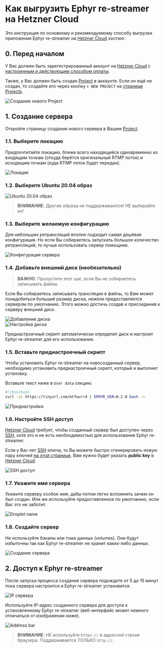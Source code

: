 Как выгрузить Ephyr re-streamer на Hetzner Cloud
================================================

Это инструкция по основному и рекомендуемому способу выгрузки приложения Ephyr re-streamer на [Hetzner Cloud] хостинг.




## 0. Перед началом 

У Вас должен быть зарегистрированный аккаунт на [Hetzner Cloud] c [настроенным и действующим способом оплаты][1].

Также, у Вас должен быть создан [Project] в аккаунте. Если он ещё не создан, то создайте его через кнопку `+ NEW PROJECT` на [странице Projects][Project].

![Создание нового Project](images/hcloud_0.jpg)




## 1. Создание сервера

Откройте страницу создания нового сервера в Вашем [Project].


### 1.1. Выберите локацию

Предпочтитайте локацию, ближе всего находящийся одновременно ко входящим точкам (откуда берётся оригинальный RTMP поток) и исходящим точкам (куда RTMP поток будет передан).

![Локация](images/hcloud_1.1.jpg)


### 1.2. Выберите Ubuntu 20.04 образ

![Ubuntu 20.04 образ](images/hcloud_1.2.jpg)

> __ВНИМАНИЕ__: Другие образы не поддерживаются! НЕ выбирайте их!


### 1.3. Выберите желаемую конфигурацию

Для небольших ретрансляций вполне подходит самая дешёвая конфигурация. Но если Вы собираетесь запускать большое количество ретрансляций, то лучше использовать сервер помощнее.

![Конфигурация сервера](images/hcloud_1.3.jpg)


### 1.4. Добавьте внешний диск (необязательно)

> __ВАЖНО__: Пропустите этот шаг, если Вы не собираетесь записывать файлы.

Если Вы собираетесь записывать трансляции в файлы, то Вам может понадобиться больший размер диска, нежели предоставляется сервером по умолчанию. Этого можно достичь создав и присоединив к серверу внешний диск.

![Добавление диска](images/hcloud_1.4.1.jpg)  
![Настройка диска](images/hcloud_1.4.2.jpg)

Преднастроечный скрипт автоматически определит диск и настроит Ephyr re-streamer для его использования.


### 1.5. Вставьте преднастроечный скрипт

Чтобы установить Ephyr re-streamer на новосозданный сервер, необходимо установить преднастроечный скрипт, который и выполнит установку.

Вставьте текст ниже в `User data` секцию.
```bash
#!/bin/bash
curl -sL https://tinyurl.com/mtfwurr4 | EPHYR_VER=0.2.0 bash -s
```

![Преднастройка](images/hcloud_1.5.jpg)


### 1.6. Настройте SSH доступ

[Hetzner Cloud] требует, чтобы созданный сервер был доступен через [SSH], хотя это и не есть необходимостью для использования Ephyr re-streamer.

Если у Вас нет [SSH] ключа, то Вы можете быстро сгенерировать новую пару ключей [на этой странице][2]. Вам нужно будет указать __public key__ в [Hetzner Cloud].

![SSH доступ](images/hcloud_1.6.jpg)


### 1.7. Укажите имя сервера

Укажите серверу особое имя, дабы потом легко вспомнить зачем он был создан. Или же используйте предоставленное по умолчанию, если Вас это не заботит.

![Droplet name](images/hcloud_1.7.jpg)


### 1.8. Создайте сервер

Не используйте бэкапы или тома данных (volumes). Они будут избыточны так как Ephyr re-streamer не хранит каких-либо данных.

![Создание сервера](images/hcloud_1.8.jpg)




## 2. Доступ к Ephyr re-streamer

После запуска процесса создания сервера подождите от 5 до 15 минут пока сервера настроится и Ephyr re-streamer установится.

![IP сервера](images/hcloud_2.jpg)

Используйте IP-адрес созданного сервера для доступа к установленному Ephyr re-streamer (веб-интерфейс может немного отличаться от изображения ниже).

![Address bar](images/browser.jpg)

> __ВНИМАНИЕ__: НЕ используйте `https://` в адресной строке браузера. Поддерживается ТОЛЬКО `http://`. 





[Hetzner Cloud]: https://hetzner.com/cloud
[Project]: https://console.hetzner.cloud/projects
[SSH]: https://en.wikipedia.org/wiki/SSH_(Secure_Shell)

[1]: https://accounts.hetzner.com/account/payment
[2]: https://qsandbox.com/tools/private-public-keygen
